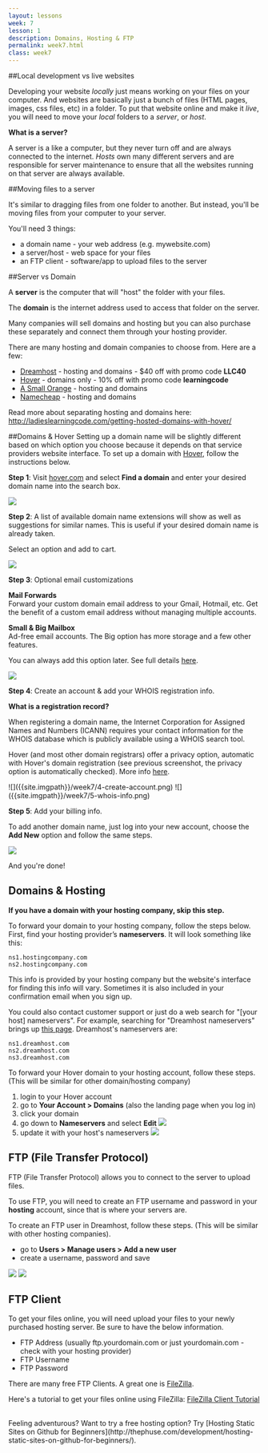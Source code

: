 ```yaml
---
layout: lessons
week: 7
lesson: 1
description: Domains, Hosting & FTP
permalink: week7.html
class: week7
---
```


##Local development vs live websites

Developing your website *locally* just means working on your files on your computer. And websites are basically just a bunch of files (HTML pages, images, css files, etc) in a folder. To put that website online and make it *live*, you will need to move your *local* folders to a *server*, or *host*. 

**What is a server?**

A server is a like a computer, but they never turn off and are always connected to the internet. *Hosts* own many different servers and are responsible for server maintenance to ensure that all the websites running on that server are always available. 

##Moving files to a server

It's similar to dragging files from one folder to another. But instead, you'll be moving files from your computer to your server.

You'll need 3 things:

* a domain name - your web address (e.g. mywebsite.com)
* a server/host - web space for your files
* an FTP client - software/app to upload files to the server


##Server vs Domain

A **server** is the computer that will "host" the folder with your files.

The **domain** is the internet address used to access that folder on the server.

Many companies will sell domains and hosting but you can also purchase these separately and connect them through your hosting provider.

There are many hosting and domain companies to choose from. Here are a few:

* [Dreamhost](http://www.dreamhost.com/r.cgi?2085384) - hosting and domains - $40 off with promo code **LLC40**
* [Hover](Hover.com/learningcode) - domains only - 10% off with promo code **learningcode**
* [A Small Orange](https://asmallorange.com/) - hosting and domains
* [Namecheap](https://www.namecheap.com/) - hosting and domains


Read more about separating hosting and domains here:<br>
<http://ladieslearningcode.com/getting-hosted-domains-with-hover/>

##Domains & Hover
Setting up a domain name will be slightly different based on which option you choose because it depends on that service providers website interface.  To set up a domain with [Hover](Hover.com/learningcode), follow the instructions below.

**Step 1**: Visit [hover.com](http://hover.com) and select **Find a domain** and enter your desired domain name into the search box.

![]({{site.imgpath}}/week7/1-search-domain.png)

**Step 2**: A list of available domain name extensions will show as well as suggestions for similar names.  This is useful if your desired domain name is already taken.

Select an option and add to cart.

![]({{site.imgpath}}/week7/2-domain-options.gif)

**Step 3**: Optional email customizations

**Mail Forwards**  
Forward your custom domain email address to your Gmail, Hotmail, etc.  Get the benefit of a custom email address without managing multiple accounts.

**Small & Big Mailbox**  
Ad-free email accounts. The Big option has more storage and a few other features.

You can always add this option later. See full details [here](https://www.hover.com/email).

![]({{site.imgpath}}/week7/3-cart-email-options.png)

**Step 4**: Create an account & add your WHOIS registration info.

**What is a registration record?**

When registering a domain name, the Internet Corporation for Assigned Names and Numbers (ICANN) requires your contact information for the WHOIS database which is publicly available using a WHOIS search tool. 

Hover (and most other domain registrars) offer a privacy option, automatic with Hover's domain registration (see previous screenshot, the privacy option is automatically checked).  More info [here](https://help.hover.com/entries/21196313-Domain-WHOIS-Privacy).


<div markdown="1" class="two-col">
![]({{site.imgpath}}/week7/4-create-account.png)
![]({{site.imgpath}}/week7/5-whois-info.png)
</div>

**Step 5**: Add your billing info. 

To add another domain name, just log into your new account, choose the **Add New** option and follow the same steps.

![]({{site.imgpath}}/week7/6-get-another-domain.png)

And you're done!

## Domains & Hosting

**If you have a domain with your hosting company, skip this step.**

To forward your domain to your hosting company, follow the steps below. First, find your hosting provider’s **nameservers**. It will look something like this:

    ns1.hostingcompany.com
    ns2.hostingcompany.com

This info is provided by your hosting company but the website's interface for finding this info will vary. Sometimes it is also included in your confirmation email when you sign up.

You could also contact customer support or just do a web search for "[your host] nameservers".  For example, searching for "Dreamhost nameservers" brings up [this page](http://wiki.dreamhost.com/Nameservers).  Dreamhost's nameservers are:

    ns1.dreamhost.com
    ns2.dreamhost.com
    ns3.dreamhost.com

To forward your Hover domain to your hosting account, follow these steps. (This will be similar for other domain/hosting company)

1. login to your Hover account
1. go to **Your Account > Domains** (also the landing page when you log in)
1. click your domain
1. go down to **Nameservers** and select **Edit**
  ![]({{site.imgpath}}/week7/hover-nameservers-1.png)
1. update it with your host's nameservers
  ![]({{site.imgpath}}/week7/hover-nameservers-2.png)

## FTP (File Transfer Protocol)

FTP (File Transfer Protocol) allows you to connect to the server to upload files.

To use FTP, you will need to create an FTP username and password in your **hosting** account, since that is where your servers are.

To create an FTP user in Dreamhost, follow these steps. (This will be similar with other hosting companies).

* go to **Users > Manage users > Add a new user**
* create a username, password and save

![]({{site.imgpath}}/week7/dreamhost-ftp-1.png)
![]({{site.imgpath}}/week7/dreamhost-ftp-2.png)


## FTP Client

To get your files online, you will need upload your files to your newly purchased hosting server. Be sure to have the below information.

* FTP Address (usually ftp.yourdomain.com or just yourdomain.com - check with your hosting provider)
* FTP Username
* FTP Password

There are many free FTP Clients.  A great one is [FileZilla](https://filezilla-project.org).

Here's a tutorial to get your files online using FileZilla: [FileZilla Client Tutorial](https://wiki.filezilla-project.org/FileZilla_Client_Tutorial_%28en%29)

<br>
Feeling adventurous? Want to try a free hosting option?  
Try [Hosting Static Sites on Github for Beginners](http://thephuse.com/development/hosting-static-sites-on-github-for-beginners/).
